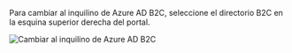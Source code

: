 Para cambiar al inquilino de Azure AD B2C, seleccione el directorio B2C en la esquina superior derecha del portal.

![Cambiar al inquilino de Azure AD B2C](./media/active-directory-b2c-switch-b2c-tenant/switch-to-b2c-tenant.png)